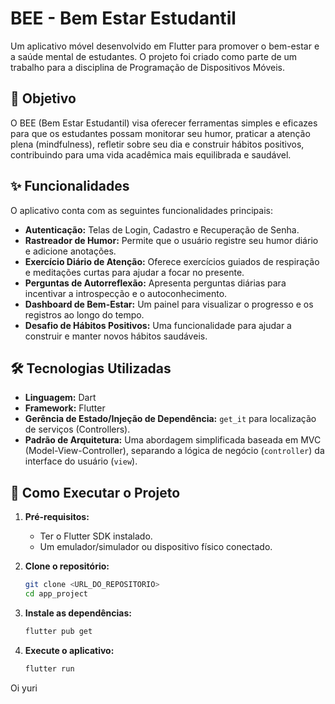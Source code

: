 # BEE - Bem Estar Estudantil

Um aplicativo móvel desenvolvido em Flutter para promover o bem-estar e a saúde mental de estudantes. O projeto foi criado como parte de um trabalho para a disciplina de Programação de Dispositivos Móveis.

## 🎯 Objetivo

O BEE (Bem Estar Estudantil) visa oferecer ferramentas simples e eficazes para que os estudantes possam monitorar seu humor, praticar a atenção plena (mindfulness), refletir sobre seu dia e construir hábitos positivos, contribuindo para uma vida acadêmica mais equilibrada e saudável.

## ✨ Funcionalidades

O aplicativo conta com as seguintes funcionalidades principais:

- **Autenticação:** Telas de Login, Cadastro e Recuperação de Senha.
- **Rastreador de Humor:** Permite que o usuário registre seu humor diário e adicione anotações.
- **Exercício Diário de Atenção:** Oferece exercícios guiados de respiração e meditações curtas para ajudar a focar no presente.
- **Perguntas de Autorreflexão:** Apresenta perguntas diárias para incentivar a introspecção e o autoconhecimento.
- **Dashboard de Bem-Estar:** Um painel para visualizar o progresso e os registros ao longo do tempo.
- **Desafio de Hábitos Positivos:** Uma funcionalidade para ajudar a construir e manter novos hábitos saudáveis.

## 🛠️ Tecnologias Utilizadas

- **Linguagem:** Dart
- **Framework:** Flutter
- **Gerência de Estado/Injeção de Dependência:** `get_it` para localização de serviços (Controllers).
- **Padrão de Arquitetura:** Uma abordagem simplificada baseada em MVC (Model-View-Controller), separando a lógica de negócio (`controller`) da interface do usuário (`view`).

## 🚀 Como Executar o Projeto

1.  **Pré-requisitos:**
    - Ter o Flutter SDK instalado.
    - Um emulador/simulador ou dispositivo físico conectado.

2.  **Clone o repositório:**
    ```bash
    git clone <URL_DO_REPOSITORIO>
    cd app_project
    ```

3.  **Instale as dependências:**
    ```bash
    flutter pub get
    ```

4.  **Execute o aplicativo:**
    ```bash
    flutter run
    ```
Oi yuri
